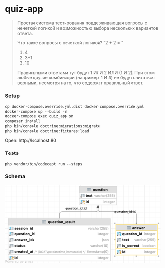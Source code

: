 # quiz-app

> Простая система тестирования поддерживающая вопросы с нечеткой логикой и возможностью выбора нескольких вариантов ответа.
>
> Что такое вопросы с нечеткой логикой? “2 + 2 = ”
> 1. 4
> 2. 3+1
> 3. 10
>
> Правильными ответами тут будут 1 ИЛИ 2 ИЛИ (1 И 2). При этом любые другие комбинации (например, 1 И 3) не будут считаться верными, несмотря на то, что содержат правильный ответ.

### Setup
```shell
cp docker-compose.override.yml.dist docker-compose.override.yml
docker-compose up --build -d
docker-compose exec quiz_app sh
composer install
php bin/console doctrine:migrations:migrate
php bin/console doctrine:fixtures:load
```

Open: http://localhost:80

### Tests

```shell
php vendor/bin/codecept run --steps
```

### Schema

![schema](docs/schema.png)
